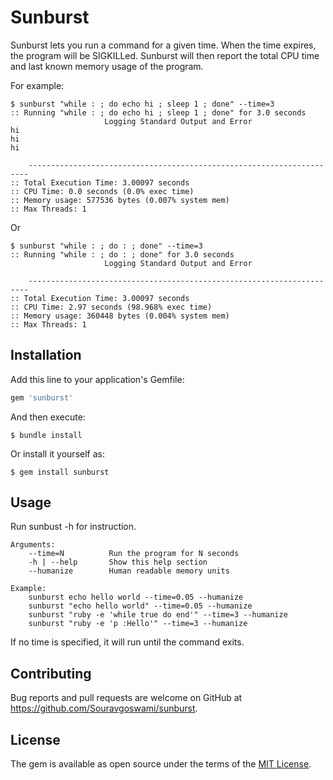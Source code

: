 # Sunburst
Sunburst lets you run a command for a given time.
When the time expires, the program will be SIGKILLed.
Sunburst will then report the total CPU time and last known memory usage
of the program.

For example:

```
$ sunburst "while : ; do echo hi ; sleep 1 ; done" --time=3
:: Running "while : ; do echo hi ; sleep 1 ; done" for 3.0 seconds
                     Logging Standard Output and Error
hi
hi
hi

    ----------------------------------------------------------------------
:: Total Execution Time: 3.00097 seconds
:: CPU Time: 0.0 seconds (0.0% exec time)
:: Memory usage: 577536 bytes (0.007% system mem)
:: Max Threads: 1
```

Or

```
$ sunburst "while : ; do : ; done" --time=3
:: Running "while : ; do : ; done" for 3.0 seconds
                     Logging Standard Output and Error

    ----------------------------------------------------------------------
:: Total Execution Time: 3.00097 seconds
:: CPU Time: 2.97 seconds (98.968% exec time)
:: Memory usage: 360448 bytes (0.004% system mem)
:: Max Threads: 1
```

## Installation
Add this line to your application's Gemfile:

```ruby
gem 'sunburst'
```

And then execute:

```
$ bundle install
```

Or install it yourself as:
```
$ gem install sunburst
```

## Usage
Run sunbust -h for instruction.

```
Arguments:
    --time=N          Run the program for N seconds
    -h | --help       Show this help section
    --humanize        Human readable memory units

Example:
    sunburst echo hello world --time=0.05 --humanize
    sunburst "echo hello world" --time=0.05 --humanize
    sunburst "ruby -e 'while true do end'" --time=3 --humanize
    sunburst "ruby -e 'p :Hello'" --time=3 --humanize
```

If no time is specified, it will run until the command exits.

## Contributing
Bug reports and pull requests are welcome on GitHub at https://github.com/Souravgoswami/sunburst.

## License
The gem is available as open source under the terms of the [MIT License](https://opensource.org/licenses/MIT).
